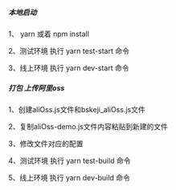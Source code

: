 ##### 本地启动

1、 yarn 或着 npm install

2、测试环境 执行 yarn test-start 命令

3、线上环境 执行 yarn dev-start 命令

##### 打包 上传阿里oss

1、创建aliOss.js文件和bskeji_aliOss.js文件

2、复制aliOss-demo.js文件内容粘贴到新建的文件

3、修改文件对应的配置

4、测试环境 执行 yarn test-build 命令

5、线上环境 执行 yarn dev-build 命令
